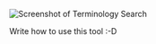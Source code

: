 ![Screenshot of Terminology Search](https://github.com/cuwolf-de/TerminologySpreadsheet/wiki/img/example_search.png "Screenshot of Terminology Search")

Write how to use this tool :-D